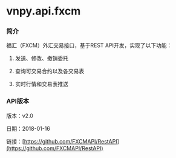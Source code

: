 # vnpy.api.fxcm

### 简介
福汇（FXCM）外汇交易接口，基于REST API开发，实现了以下功能：

1. 发送、修改、撤销委托

2. 查询可交易合约以及各交易表

3. 实时行情和交易表推送

### API版本
版本：v2.0

日期：2018-01-16

链接：[https://github.com/FXCMAPI/RestAPI](https://github.com/FXCMAPI/RestAPI)


